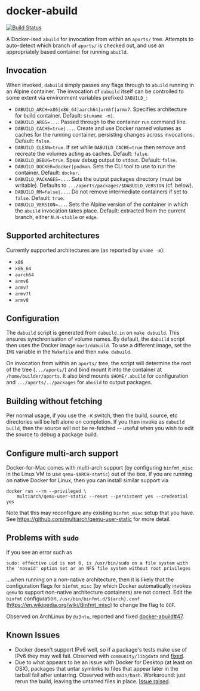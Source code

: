 # docker-abuild

[![Build Status](https://cloud.drone.io/api/badges/alpinelinux/docker-abuild/status.svg)](https://cloud.drone.io/alpinelinux/docker-abuild)

A Docker-ised `abuild` for invocation from within an `aports/` tree. Attempts to auto-detect which branch of `aports/` is checked out, and use an appropriately based container for running `abuild`.

## Invocation

When invoked, `dabuild` simply passes any flags through to `abuild` running in an Alpine container. The invocation of `dabuild` itself can be controlled to some extent via environment variables prefixed `DABUILD_`:

  * `DABUILD_ARCH=x86|x86_64|aarch64|armhf|armv7`. Specifies architecture for build container. Default: `$(uname -m)`.
  * `DABUILD_ARGS=...`. Passed through to the container `run` command line.
  * `DABUILD_CACHE=true|...`. Create and use Docker named volumes as caches for the running container, persisting changes across invocations. Default: `false`.
  * `DABUILD_CLEAN=true`. If set while `DABUILD_CACHE=true` then remove and recreate the volumes acting as caches. Default: `false`.
  * `DABUILD_DEBUG=true`. Spew debug output to `stdout`. Default: `false`.
  * `DABUILD_DOCKER=docker|podman`. Sets the CLI tool to use to run the container. Default: `docker`.
  * `DABUILD_PACKAGES=...`. Sets the output packages directory (must be writable). Defaults to `.../aports/packages/$DABUILD_VERSION` (cf. below).
  * `DABUILD_RM=false|...`. Do not remove intermediate containers if set to `false`. Default: `true`.
  * `DABUILD_VERSION=...`. Sets the Alpine version of the container in which the `abuild` invocation takes place. Default: extracted from the current branch, either  `N.N-stable` or `edge`.

## Supported architectures

Currently supported architectures are (as reported by `uname -m`):

  * `x86`
  * `x86_64`
  * `aarch64`
  * `armv6`
  * `armv7`
  * `armv7l`
  * `armv8`

## Configuration

The `dabuild` script is generated from `dabuild.in` on `make dabuild`. This ensures synchronisation of volume names. By default, the `dabuild` script then uses the Docker image `mor1/dabuild`. To use a different image, set the `IMG` variable in the `Makefile` and then `make dabuild`.

On invocation from within an `aports/` tree, the script will determine the root of the tree (`.../aports/`) and bind mount it into the container at `/home/builder/aports`. It also bind mounts `$HOME/.abuild` for configuration and `.../aports/../packages` for `abuild` to output packages.

## Building without fetching

Per normal usage, if you use the `-K` switch, then the build, source, etc directories will be left alone on completion. If you then invoke as `dabuild build`, then the source will not be re-fetched -- useful when you wish to edit the source to debug a package build.

## Configure multi-arch support

Docker-for-Mac comes with multi-arch support (by configuring `binfmt_misc` in the Linux VM to use `qemu-$ARCH-static`) out of the box. If you are running on native Docker for Linux, then you can install similar support via

``` shell
docker run --rm --privileged \
    multiarch/qemu-user-static --reset --persistent yes --credential yes
```

Note that this may reconfigure any existing `binfmt_misc` setup that you have. See <https://github.com/multiarch/qemu-user-static> for more detail.

## Problems with `sudo`

If you see an error such as

``` shell
sudo: effective uid is not 0, is /usr/bin/sudo on a file system with the 'nosuid' option set or an NFS file system without root privileges
```

...when running on a non-native architecture, then it is likely that the configuration flags for `binfmt_misc` (by which Docker automatically invokes `qemu` to support non-native architecture containers) are not correct. Edit the `binfmt` configuration, `/usr/bin/binfmt.d/${arch}.conf` (<https://en.wikipedia.org/wiki/Binfmt_misc>) to change the flag to `OCF`.

Observed on ArchLinux by `@z3ntu`, reported and fixed [docker-abuild#47](https://github.com/alpinelinux/docker-abuild/issues/47).

## Known Issues

  * Docker doesn't support IPv6 well, so if a package's tests make use of IPv6 they may well fail. Observed with `community/libgdata` and [fixed](https://github.com/alpinelinux/aports/pull/7597).
  * Due to what appears to be an issue with Docker for Desktop (at least on OSX), packages that untar symlinks to files that appear later in the tarball fail after untarring. Observed with `main/bash`. Workaround: just rerun the build, leaving the untarred files in place. [Issue raised](https://github.com/alpinelinux/docker-abuild/issues/21).

